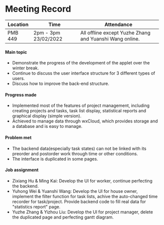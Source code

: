# Meeting Record

| Location | Time                  | Attendance                                              |
| -------- | --------------------- | ------------------------------------------------------- |
| PMB 449  | 2pm - 3pm  23/02/2022 | All offline except Yuzhe Zhang and Yuanshi Wang online. |

#### Main topic

- Demonstrate the progress of the development of the applet over the winter break.
- Continue to discuss the user interface structure for 3 different types of users.
- Discuss how to improve the back-end structure.

#### Progress made

- Implemented most of the features of project management, including creating projects and tasks, task list display, statistical reports and graphical display (simple version).
- Achieved to manage data through wxCloud, which provides storage and a database and is easy to manage.

#### Problem met

- The backend data(especially task states) can not be linked with its preorder and postorder work through time or other conditions.
- The interface is duplicated in some pages.

#### Job assignment

- Zixiang Hu & Ming Kai: Develop the UI for worker, continue perfecting the backend.
- Yuhong Wei & Yuanshi Wang: Develop the UI for house owner, implement the filter function for task lists, achive the auto-changed time recorder for task/project. Provide backend code to fill real data for "statistics report" page.
- Yuzhe Zhang & Yizhou Liu: Develop the UI for project manager, delete the duplicated page and perfecting gantt diagram.

